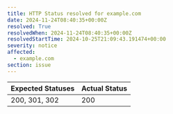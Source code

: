 ```yaml
---
title: HTTP Status resolved for example.com
date: 2024-11-24T08:40:35+00:00Z
resolved: True
resolvedWhen: 2024-11-24T08:40:35+00:00Z
resolvedStartTime: 2024-10-25T21:09:43.191474+00:00
severity: notice
affected:
  - example.com
section: issue
---
```


| Expected Statuses | Actual Status  |
|-------------------|----------------|
| 200, 301, 302 | 200 |
